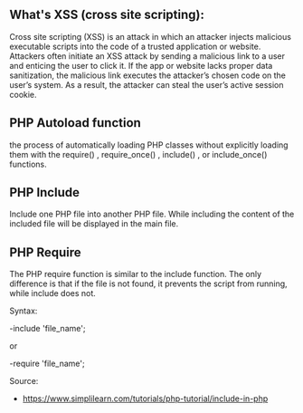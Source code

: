 
## What's XSS (cross site scripting):
Cross site scripting (XSS) is an attack in which an attacker injects malicious executable scripts into the code of a trusted application or website. Attackers often initiate an XSS attack by sending a malicious link to a user and enticing the user to click it. If the app or website lacks proper data sanitization, the malicious link executes the attacker’s chosen code on the user’s system. As a result, the attacker can steal the user’s active session cookie.

## PHP Autoload function
the process of automatically loading PHP classes without explicitly loading them with the require() , require_once() , include() , or include_once() functions. 


## PHP Include
Include one PHP file into another PHP file. While including the content of the included file will be displayed in the main file.


## PHP Require
The PHP require function is similar to the include function. The only difference is that if the file is not found, it prevents the script from running, while include does not.


Syntax:

-include 'file_name';

or

-require 'file_name';




Source:
- https://www.simplilearn.com/tutorials/php-tutorial/include-in-php

